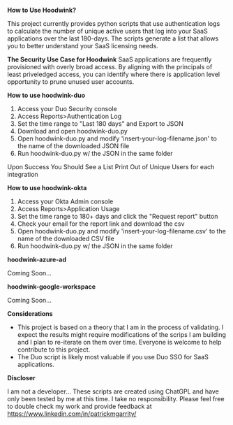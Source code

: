 **How to Use Hoodwink?**

This project currently provides python scripts that use authentication logs to calculate the number of unique active users that log into your SaaS applications over the last 180-days. The scripts generate a list that allows you to better understand your SaaS licensing needs.

**The Security Use Case for Hoodwink** 
SaaS applications are frequently provisioned with overly broad access. By aligning with the principals of least priveledged access, you can identify where there is application level opportunity to prune unused user accounts.

**How to use hoodwink-duo**
1. Access your Duo Security console 
2. Access Reports>Authentication Log
3. Set the time range to "Last 180 days" and Export to JSON
4. Download and open hoodwink-duo.py 
5. Open hoodwink-duo.py and modify 'insert-your-log-filename.json' to the name of the downloaded JSON file 
6. Run hoodwink-duo.py w/ the JSON in the same folder

Upon Success You Should See a List Print Out of Unique Users for each integration

**How to use hoodwink-okta**

1. Access your Okta Admin console 
2. Access Reports>Application Usage
3. Set the time range to 180+ days and click the "Request report" button
4. Check your email for the report link and download the csv 
5. Open hoodwink-duo.py and modify 'insert-your-log-filename.csv' to the name of the downloaded CSV file 
6. Run hoodwink-duo.py w/ the JSON in the same folder

**hoodwink-azure-ad**

Coming Soon...

**hoodwink-google-workspace**

Coming Soon...

**Considerations**
- This project is based on a theory that I am in the process of validating. I expect the results might require modifications of the scrips I am building and I plan to re-iterate on them over time. Everyone is welcome to help contribute to this project. 
- The Duo script is likely most valuable if you use Duo SSO for SaaS applications. 

**Discloser**

I am not a developer... These scripts are created using ChatGPL and have only been tested by me at this time. I take no responsibility. Please feel free to double check my work and provide feedback at https://www.linkedin.com/in/patrickmgarrity/
